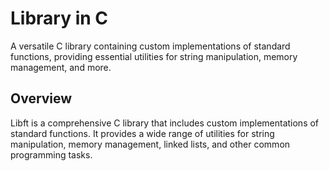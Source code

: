 # Library in C 

A versatile C library containing custom implementations of standard functions, providing essential utilities for string manipulation, memory management, and more.

## Overview

Libft is a comprehensive C library that includes custom implementations of standard functions. It provides a wide range of utilities for string manipulation, memory management, linked lists, and other common programming tasks.

